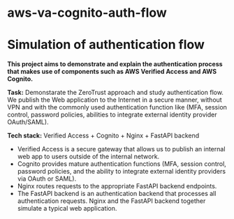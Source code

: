 # aws-va-cognito-auth-flow

# Simulation of authentication flow

**This project aims to demonstrate and explain the authentication process that makes use of components such as AWS Verified Access and AWS Cognito.**

**Task:** Demonstarate the ZeroTrust approach and study authentication flow. We publish the Web application to the Internet in a secure manner, without VPN and with the commonly used authentication function like (MFA, session control, password policies, abilities to integrate external identity provider OAuth/SAML).

**Tech stack:** Verified Access + Cognito + Nginx + FastAPI backend
- Verified Access is a secure gateway that allows us to publish an internal web app to users outside of the internal network.
- Cognito provides mature authentication functions (MFA, session control, password policies, and the ability to integrate external identity providers via OAuth or SAML).
- Nginx routes requests to the appropriate FastAPI backend endpoints.
- The FastAPI backend is an authentication backend that processes all authentication requests.
Nginx and the FastAPI backend together simulate a typical web application.

